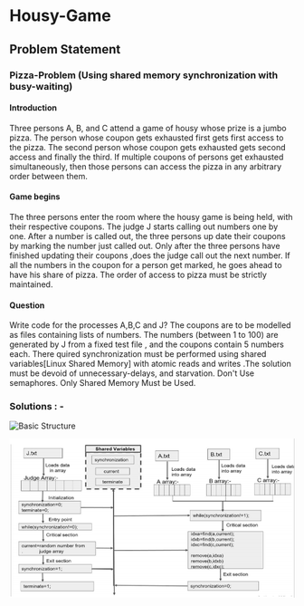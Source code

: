 ﻿# Housy-Game

## Problem Statement

### Pizza-Problem (Using shared memory synchronization with busy-waiting)

#### Introduction
Three persons A, B, and C attend a game of housy whose prize is a jumbo pizza. The person whose coupon gets
exhausted first gets first access to the pizza. The second person whose coupon gets exhausted gets second access
and finally the third.
If multiple coupons of persons get exhausted simultaneously, then those persons can access the pizza in any arbitrary
order between them.

#### Game begins
The three persons enter the room where the housy game is being held, with their respective
coupons. The judge J starts calling out numbers one by one. After a number is called out, the three persons up date
their coupons by marking the number just called out. Only after the three persons have finished updating their
coupons ,does the judge call out the next number. If all the numbers in the coupon for a person get marked, he goes
ahead to have his share of pizza. The order of access to pizza must be strictly maintained.

#### Question
Write code for the processes A,B,C and J? The coupons are to be modelled as files containing lists of numbers. The
numbers (between 1 to 100) are generated by J from a fixed test file , and the coupons contain 5 numbers each.
There quired synchronization must be performed using shared variables[Linux Shared Memory] with atomic reads
and writes .The solution must be devoid of unnecessary-delays, and starvation.
Don't Use semaphores. Only Shared Memory Must be Used.


### Solutions : - 
![Basic Structure](images/Basic_Structure.PNG)

![Code Logic](images/Code_Structure.PNG)

